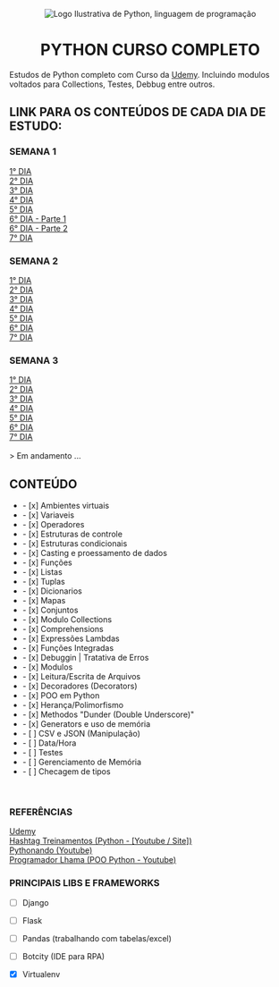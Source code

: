 <p align="center">
    <img src="https://www.python.org/static/img/python-logo.png" alt="Logo Ilustrativa de Python, linguagem de programação"/>
</p>

<h1 align="center">PYTHON CURSO COMPLETO</h1>

Estudos de Python completo com Curso da <a href="https://www.udemy.com" target="_blank">Udemy</a>. Incluindo modulos voltados para Collections, Testes, Debbug entre outros.

## LINK PARA OS CONTEÚDOS DE CADA DIA DE ESTUDO:

### SEMANA 1

<a href="https://github.com/CamiloCCarvalho/python/blob/master/studies/week1/day1/main.py">
    1° DIA
</a>
<br/>

<a href="https://github.com/CamiloCCarvalho/python/blob/master/studies/week1/day2/main.py">
    2° DIA
</a>
<br/>

<a href="https://github.com/CamiloCCarvalho/python/blob/master/studies/week1/day3/main.py">
    3° DIA
</a>
<br/>

<a href="https://github.com/CamiloCCarvalho/python/blob/master/studies/week1/day4/main.py">
    4° DIA
</a>
<br/>

<a href="https://github.com/CamiloCCarvalho/python/blob/master/studies/week1/day5/main.py">
    5° DIA
</a>
<br/>

<a href="https://github.com/CamiloCCarvalho/python/blob/master/studies/week1/day6/main.py">
    6° DIA - Parte 1
</a>
<br/>
<a href="https://github.com/CamiloCCarvalho/python/blob/master/studies/week1/day6/main2.py">
    6° DIA - Parte 2
</a>
<br/>
<a href="https://github.com/CamiloCCarvalho/python/blob/master/studies/week1/day7/main.py">
    7° DIA
</a>

<br/>

### SEMANA 2

<a href="https://github.com/CamiloCCarvalho/python/blob/master/studies/week2/day1/main.py">
    1° DIA
</a>
<br/>

<a href="https://github.com/CamiloCCarvalho/python/blob/master/studies/week2/day2/main.py">
    2° DIA
</a>
<br/>

<a href="https://github.com/CamiloCCarvalho/python/blob/master/studies/week2/day3/main.py">
    3° DIA
</a>
<br/>

<a href="https://github.com/CamiloCCarvalho/python/blob/master/studies/week2/day4/main.py">
    4° DIA
</a>
<br/>

<a href="https://github.com/CamiloCCarvalho/python/blob/master/studies/week2/day5/main.py">
    5° DIA
</a>
<br/>

<a href="https://github.com/CamiloCCarvalho/python/blob/master/studies/week2/day6/main.py">
    6° DIA
</a>
<br/>

<a href="https://github.com/CamiloCCarvalho/python/blob/master/studies/week2/day7/main.py">
    7° DIA
</a>
<br/>

### SEMANA 3

<a href="https://github.com/CamiloCCarvalho/python/blob/master/studies/week3/day1">
    1° DIA
</a>
<br/>

<a href="https://github.com/CamiloCCarvalho/python/blob/master/studies/week3/day2">
    2° DIA
</a>
<br/>

<a href="https://github.com/CamiloCCarvalho/python/blob/master/studies/week3/day3">
    3° DIA
</a>
<br/>

<a href="https://github.com/CamiloCCarvalho/python/blob/master/studies/week3/day4">
    4° DIA
</a>
<br/>

<a href="https://github.com/CamiloCCarvalho/python/blob/master/studies/week3/day5">
    5° DIA
</a>
<br/>

<a href="https://github.com/CamiloCCarvalho/python/blob/master/studies/week3/day6">
    6° DIA
</a>
<br/>

<a href="https://github.com/CamiloCCarvalho/python/blob/master/studies/week3/day7">
    7° DIA
</a>
<br/>
<br/>>
  Em andamento ...


## CONTEÚDO

<ul>
    <li> - [x] Ambientes virtuais</li>
    <li> - [x] Variaveis</li>
    <li> - [x] Operadores</li>
    <li> - [x] Estruturas de controle</li>
    <li> - [x] Estruturas condicionais</li>
    <li> - [x] Casting e proessamento de dados</li>
    <li> - [x] Funções</li>
    <li> - [x] Listas</li>
    <li> - [x] Tuplas</li>
    <li> - [x] Dicionarios</li>
    <li> - [x] Mapas</li>
    <li> - [x] Conjuntos</li>
    <li> - [x] Modulo Collections</li>
    <li> - [x] Comprehensions</li>
    <li> - [x] Expressões Lambdas </li>
    <li> - [x] Funções Integradas</li>
    <li> - [x] Debuggin | Tratativa de Erros</li>
    <li> - [x] Modulos</li>
    <li> - [x] Leitura/Escrita de Arquivos</li>
    <li> - [x] Decoradores (Decorators)</li>
    <li> - [x] POO em Python</li>
    <li> - [x] Herança/Polimorfismo</li>
    <li> - [x] Methodos "Dunder (Double Underscore)"</li>
    <li> - [x] Generators e uso de memória</li>
    <li> - [ ] CSV e JSON (Manipulação)</li>
    <li> - [ ] Data/Hora</li>
    <li> - [ ] Testes</li>
    <li> - [ ] Gerenciamento de Memória</li>
    <li> - [ ] Checagem de tipos</li>

</ul>
<br/>

### REFERÊNCIAS

<a href="https://www.udemy.com/" target="_blank">
    Udemy
</a>
<br/>
<a href="https://www.hashtagtreinamentos.com/" target="_blank">
    Hashtag Treinamentos (Python - [Youtube / Site])
</a>
<br/>
<a href="https://www.youtube.com/@pythonando" target="_blank">
    Pythonando (Youtube)
</a>
<br/>
<a href="https://www.youtube.com/watch?v=WP5p4QEqLLQ&list=PLAgbpJQADBGLo24x_xBwGtTDO-bjwrFb_" target="_blank">
    Programador Lhama (POO Python - Youtube)
</a>


<br/>

### PRINCIPAIS LIBS E FRAMEWORKS

   - [ ] Django
   - [ ] Flask
   - [ ] Pandas (trabalhando com tabelas/excel)
   - [ ] Botcity (IDE para RPA)
   - [x] Virtualenv

